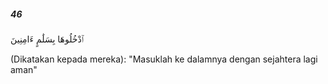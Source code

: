##### 46

<span class="ayah">ٱدْخُلُوهَا بِسَلَٰمٍ ءَامِنِينَ</span>

<span class="ayah_translation">(Dikatakan kepada mereka): "Masuklah ke dalamnya dengan sejahtera lagi aman"</span>
